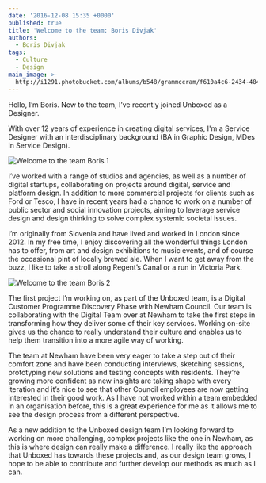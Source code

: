 ```yaml
---
date: '2016-12-08 15:35 +0000'
published: true
title: 'Welcome to the team: Boris Divjak'
authors:
  - Boris Divjak
tags:
  - Culture
  - Design
main_image: >-
  http://i1291.photobucket.com/albums/b548/grammccram/f610a4c6-2434-4844-a458-b3bfae38454c_zpskyuubrls.jpg
---
```

Hello, I’m Boris. New to the team, I’ve recently joined Unboxed as a Designer.<br/>

With over 12 years of experience in creating digital services, I'm a Service Designer with an interdisciplinary background (BA in Graphic Design, MDes in Service Design).<br/>

![Welcome to the team Boris 1](http://i1291.photobucket.com/albums/b548/grammccram/fc8e9d38-8572-47c5-b5d9-91d457e727aa_zpseacz9j9c.jpg)

I’ve worked with a range of studios and agencies, as well as a number of digital startups, collaborating on projects around digital, service and platform design. In addition to more commercial projects for clients such as Ford or Tesco, I have in recent years had a chance to work on a number of public sector and social innovation projects, aiming to leverage service design and design thinking to solve complex systemic societal issues.<br/>

I’m originally from Slovenia and have lived and worked in London since 2012. In my free time, I enjoy discovering all the wonderful things London has to offer, from art and design exhibitions to music events, and of course the occasional pint of locally brewed ale. When I want to get away from the buzz, I like to take a stroll along Regent’s Canal or a run in Victoria Park.<br/>

![Welcome to the team Boris 2](http://i1291.photobucket.com/albums/b548/grammccram/Boris%20welcome%20to%20the%20team_zpsxaqikup1.png)

The first project I’m working on, as part of the Unboxed team, is a Digital Customer Programme Discovery Phase with Newham Council. Our team is collaborating with the Digital Team over at Newham to take the first steps in transforming how they deliver some of their key services. Working on-site gives us the chance to really understand their culture and enables us to help them transition into a more agile way of working.<br/>

The team at Newham have been very eager to take a step out of their comfort zone and have been conducting interviews, sketching sessions, prototyping new solutions and testing concepts with residents. They’re growing more confident as new insights are taking shape with every iteration and it’s nice to see that other Council employees are now getting interested in their good work. As I have not worked within a team embedded in an organisation before, this is a great experience for me as it allows me to see the design process from a different perspective.<br/>


As a new addition to the Unboxed design team I’m looking forward to working on more challenging, complex projects like the one in Newham, as this is where design can really make a difference. I really like the approach that Unboxed has towards these projects and, as our design team grows, I hope to be able to contribute and further develop our methods as much as I can.<br/>
